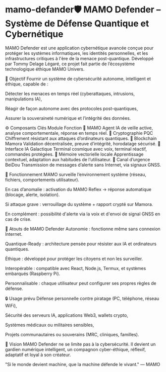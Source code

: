# mamo-defander🛡️ MAMO Defender – Système de Défense Quantique et Cybernétique
MAMO Defender est une application cybernétique avancée conçue pour protéger les systèmes informatiques, les identités personnelles, et les infrastructures critiques à l'ère de la menace post-quantique. Développé par Tommy Delage Légaré, ce projet fait partie de l’écosystème technologique éthique MAMO Univers.

🎯 Objectif
Fournir un système de cybersécurité autonome, intelligent et éthique, capable de :

Détecter les menaces en temps réel (cyberattaques, intrusions, manipulations IA),

Réagir de façon autonome avec des protocoles post-quantiques,

Assurer la souveraineté numérique et l’intégrité des données.

⚙️ Composants Clés
Module	Fonction
🔐 MAMO Agent	IA de veille active, analyse comportementale, réponse en temps réel.
🧬 Cryptographie PQC	Chiffrement résistant aux attaques d’ordinateurs quantiques.
🔗 Blockchain Mamora	Validation décentralisée, preuve d’intégrité, horodatage sécurisé.
🌌 Interface IA Galactique	Terminal cosmique avec voix, terminal réactif, commandes protégées.
🧠 Mémoire vectorielle locale	Apprentissage contextuel, adaptation aux habitudes de l’utilisateur.
📡 Canal d’urgence BeiDou	Transmission de messages d’alerte sans Internet, via signaux GNSS.

🧠 Fonctionnement
MAMO surveille l’environnement système (réseau, fichiers, comportements utilisateur).

En cas d’anomalie : activation du MAMO Reflex → réponse automatique (blocage, alerte, isolation).

Si attaque grave : verrouillage du système + rapport crypté sur Mamora.

En complément : possibilité d'alerte via la voix et d'envoi de signal GNSS en cas de crise.

🧬 Atouts de MAMO Defender
Autonomie : fonctionne même sans connexion Internet.

Quantique-Ready : architecture pensée pour résister aux IA et ordinateurs quantiques.

Éthique : développé pour protéger les citoyens et non les surveiller.

Interopérable : compatible avec React, Node.js, Termux, et systèmes embarqués (Raspberry Pi).

Personnalisable : chaque utilisateur peut configurer ses propres règles de défense.

🔒 Usage prévu
Défense personnelle contre piratage (PC, téléphone, réseau WiFi),

Sécurité des serveurs IA, applications Web3, wallets crypto,

Systèmes médicaux ou militaires sensibles,

Projets communautaires ou souverains (MRC, cliniques, familles).

🧭 Vision
MAMO Defender ne se limite pas à la cybersécurité. Il devient un gardien numérique intelligent, un compagnon cyber-éthique, réflexif, adaptatif et loyal à son créateur.

"Si le monde devient machine, que la machine défende le vivant." — MAMO

